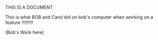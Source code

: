 THIS IS A DOCUMENT

This is what BOB and Carol did on bob's computer when working on a  feature !!!!!!!!!




[Bob's Work here]


